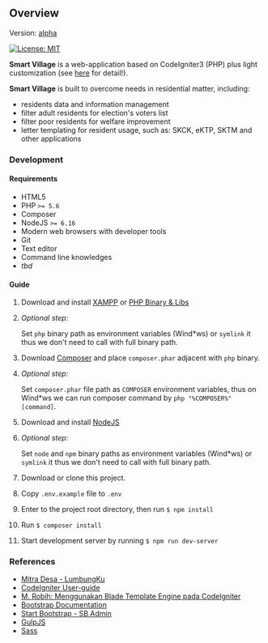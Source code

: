 ## Overview
Version: [alpha](https://github.com/adiwids/smartvillage/tree/master)

[![License: MIT](https://img.shields.io/badge/License-MIT-yellow.svg)](https://opensource.org/licenses/MIT)

__Smart Village__ is a web-application based on CodeIgniter3 (PHP) plus light customization (see [here](https://github.com/adiwids/ci3) for detail!).

__Smart Village__ is built to overcome needs in residential matter, including:
  - residents data and information management
  - filter adult residents for election's voters list
  - filter poor residents for welfare improvement
  - letter templating for resident usage, such as: SKCK, eKTP, SKTM and other applications

### Development

#### Requirements

  - HTML5
  - PHP `>= 5.6`
  - Composer
  - NodeJS `>= 6.16`
  - Modern web browsers with developer tools
  - Git
  - Text editor
  - Command line knowledges
  - *tbd*

#### Guide
  1. Download and install [XAMPP](https://www.apachefriends.org/download.html) or [PHP Binary & Libs](https://www.php.net/downloads.php)
  2. *Optional step:*

     Set `php` binary path as environment variables (Wind*ws) or `symlink` it thus we don't need to call with full binary path.
  3. Download [Composer](https://getcomposer.org/download/) and place `composer.phar` adjacent with `php` binary.
  4. *Optional step:*

     Set `composer.phar` file path as `COMPOSER` environment variables, thus on Wind*ws we can run composer command by `php "%COMPOSER%" [command]`.
  5. Download and install [NodeJS](https://nodejs.org/en/download)
  6. *Optional step:*

     Set `node` and `npm` binary paths as environment variables (Wind*ws) or `symlink` it thus we don't need to call with full binary path.  
  7. Download or clone this project.
  8. Copy `.env.example` file to `.env`
  9. Enter to the project root directory, then run `$ npm install`
  10. Run `$ composer install`
  11. Start development server by running `$ npm run dev-server`

### References

  - [Mitra Desa - LumbungKu](https://www.mitradesa.id)
  - [CodeIgniter User-guide](https://www.codeigniter.com/user_guide)
  - [M. Robih: Menggunakan Blade Template Engine pada CodeIgniter](https://medium.com/easyread/menggunakan-blade-template-engine-pada-codeigniter-369b2eea024c)
  - [Bootstrap Documentation](https://getbootstrap.com/docs/3.3)
  - [Start Bootstrap - SB Admin](https://startbootstrap.com/templates/sb-admin)
  - [GulpJS](https://gulpjs.com/docs/en/getting-started/quick-start)
  - [Sass](https://sass-lang.com)
